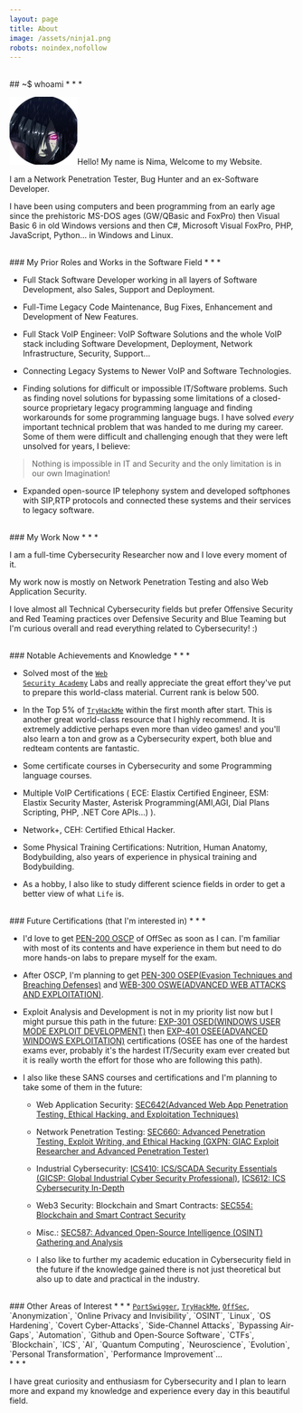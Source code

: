 ```yaml
---
layout: page
title: About
image: /assets/ninja1.png
robots: noindex,nofollow
---
```


<br>
## ~$ whoami
* * *

![](/assets/ninja1.png)Hello! My name is Nima, Welcome to my Website.

I am a Network Penetration Tester, Bug Hunter and an ex-Software Developer.

I have been using computers and been programming from an early age since the prehistoric MS-DOS ages (GW/QBasic and FoxPro) then Visual Basic 6 in old Windows versions and then C#, Microsoft Visual FoxPro, PHP, JavaScript, Python... in Windows and Linux.

<br>
### My Prior Roles and Works in the Software Field
* * *

* Full Stack Software Developer working in all layers of Software Development, also Sales, Support and Deployment.

* Full-Time Legacy Code Maintenance, Bug Fixes, Enhancement and Development of New Features.

* Full Stack VoIP Engineer: VoIP Software Solutions and the whole VoIP stack including Software Development, Deployment, Network Infrastructure, Security, Support...

* Connecting Legacy Systems to Newer VoIP and Software Technologies.

* Finding solutions for difficult or impossible IT/Software problems. Such as finding novel solutions for bypassing some limitations of a closed-source proprietary legacy programming language and finding workarounds for some programming language bugs. I have solved _every_ important technical problem that was handed to me during my career. Some of them were difficult and challenging enough that they were left unsolved for years, I believe:

> Nothing is impossible in IT and Security and the only limitation is in our own Imagination!

* Expanded open-source IP telephony system and developed softphones with SIP,RTP protocols and connected these systems and their services to legacy software.  

<br>
### My Work Now
* * *

I am a full-time Cybersecurity Researcher now and I love every moment of it.

My work now is mostly on Network Penetration Testing and also Web Application Security.

I love almost all Technical Cybersecurity fields but prefer Offensive Security and Red Teaming practices over Defensive Security and Blue Teaming but I'm curious overall and read everything related to Cybersecurity! :)

<br>
### Notable Achievements and Knowledge
* * *

* Solved most of the <a href="https://portswigger.net/web-security/learning-path" class="no-decoration"><code class="language-plaintext highlighter-rouge">Web Security Academy</code></a> Labs and really appreciate the great effort they've put to prepare this world-class material. Current rank is below 500.

* In the Top 5% of <a href="https://tryhackme.com" class="no-decoration"><code class="language-plaintext highlighter-rouge">TryHackMe</code></a> within the first month after start. This is another great world-class resource that I highly recommend. It is extremely addictive perhaps even more than video games! and you'll also learn a ton and grow as a Cybersecurity expert, both blue and redteam contents are fantastic.

* Some certificate courses in Cybersecurity and some Programming language courses.

* Multiple VoIP Certifications ( ECE: Elastix Certified Engineer, ESM: Elastix Security Master, Asterisk Programming(AMI,AGI, Dial Plans Scripting, PHP, .NET Core APIs...) ).

* Network+, CEH: Certified Ethical Hacker.

* Some Physical Training Certifications: Nutrition, Human Anatomy, Bodybuilding, also years of experience in physical training and Bodybuilding.

* As a hobby, I also like to study different science fields in order to get a better view of what `Life` is.

<br>
### Future Certifications (that I'm interested in)
* * *

- I'd love to get [PEN-200 OSCP](https://www.offsec.com/courses/pen-200/) of OffSec as soon as I can. I'm familiar with most of its contents and have experience in them but need to do more hands-on labs to prepare myself for the exam.

- After OSCP, I'm planning to get [PEN-300 OSEP(Evasion Techniques and Breaching Defenses)](https://www.offsec.com/courses/pen-300/) and [WEB-300 OSWE(ADVANCED WEB ATTACKS AND EXPLOITATION)](https://www.offsec.com/courses/web-300/).

- Exploit Analysis and Development is not in my priority list now but I might pursue this path in the future: [EXP-301 OSED(WINDOWS USER MODE EXPLOIT DEVELOPMENT)](https://www.offsec.com/courses/exp-301/) then [EXP-401 OSEE(ADVANCED WINDOWS EXPLOITATION)](https://www.offsec.com/courses/exp-401/) certifications (OSEE has one of the hardest exams ever, probably it's the hardest IT/Security exam ever created but it is really worth the effort for those who are following this path).

- I also like these SANS courses and certifications and I'm planning to take some of them in the future:

  - Web Application Security: [SEC642(Advanced Web App Penetration Testing, Ethical Hacking, and Exploitation Techniques)](https://www.sans.org/cyber-security-courses/advanced-web-app-penetration-testing-ethical-hacking/)

  - Network Penetration Testing: [SEC660: Advanced Penetration Testing, Exploit Writing, and Ethical Hacking (GXPN: GIAC Exploit Researcher and Advanced Penetration Tester)](https://www.sans.org/cyber-security-courses/advanced-penetration-testing-exploits-ethical-hacking/)

  - Industrial Cybersecurity: [ICS410: ICS/SCADA Security Essentials (GICSP: Global Industrial Cyber Security Professional)](https://www.sans.org/cyber-security-courses/ics-scada-cyber-security-essentials/), [ICS612: ICS Cybersecurity In-Depth](https://www.sans.org/cyber-security-courses/ics-cyber-security-in-depth/)

  - Web3 Security: Blockchain and Smart Contracts: [SEC554: Blockchain and Smart Contract Security](https://www.sans.org/cyber-security-courses/blockchain-smart-contract-security)

  - Misc.: [SEC587: Advanced Open-Source Intelligence (OSINT) Gathering and Analysis](https://www.sans.org/cyber-security-courses/advanced-open-source-intelligence-gathering-analysis/)

  - I also like to further my academic education in Cybersecurity field in the future if the knowledge gained there is not just theoretical but also up to date and practical in the industry.

<br>
### Other Areas of Interest
* * *
<a href="https://portswigger.net/" class="no-decoration"><code class="language-plaintext highlighter-rouge">PortSwigger</code></a>, <a href="https://tryhackme.com/" class="no-decoration"><code class="language-plaintext highlighter-rouge">TryHackMe</code></a>, <a href="https://www.offsec.com/" class="no-decoration"><code class="language-plaintext highlighter-rouge">OffSec</code></a>, `Anonymization`, `Online Privacy and Invisibility`, `OSINT`, `Linux`, `OS Hardening`, `Covert Cyber-Attacks`, `Side-Channel Attacks`, `Bypassing Air-Gaps`, `Automation`, `Github and Open-Source Software`, `CTFs`, `Blockchain`, `ICS`, `AI`, `Quantum Computing`, `Neuroscience`, `Evolution`, `Personal Transformation`, `Performance Improvement`...

<br>
* * *

I have great curiosity and enthusiasm for Cybersecurity and I plan to learn more and expand my knowledge and experience every day in this beautiful field.